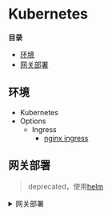 # Kubernetes

**目录**

- [环境](#环境)
- [网关部署](#网关部署)

## 环境

- Kubernetes
- Options
	- Ingress
		- [nginx ingress](https://github.com/nginxinc/kubernetes-ingress)

## 网关部署

> deprecated，使用[helm](/deploy/k8s/helm)

<details>
  <summary> 网关部署 </summary>

- [网关Docker镜像](/gateway#Docker)
- [部署yaml](/deploy/k8s/gateway)

```bash
$ cd deploy/k8s

# 手动部署
# 略

# 脚本部署
./run.sh start micro
```

### 部署状态
```bash
$ kubectl config set-context --current --namespace=ns-micro
$ kubectl get pod
  NAME                         READY   STATUS    RESTARTS   AGE
  micro-api-7ff59495bb-xznt6   1/1     Running   0          21m
  micro-web-65d4f-tcxd5        1/1     Running   0          21m
  
$ kubectl get service
  NAME        TYPE           CLUSTER-IP      EXTERNAL-IP   PORT(S)        AGE
  micro-api   LoadBalancer   10.107.85.217   <pending>     80:30000/TCP   21m
  micro-web   LoadBalancer   10.111.68.118   <pending>     80:30002/TCP   21m
  
$ kubectl get ingress
  NAME                HOSTS                 ADDRESS   PORTS   AGE
  ingress-micro-api   api.starter-kit.com             80      20m
  ingress-micro-web   www.starter-kit.com             80      20m
```

### 测试API及Web网关
```bash
$ minikube ip
192.168.39.147
```

#### Ingress模式
```bash
# nginx-ingress port 80:32134/TCP,443:31089/TCP
$ curl -HHost:api.starter-kit.com 'http://192.168.39.147:32134'
  {"version": "1.14.0"}
$ curl -HHost:www.starter-kit.com 'http://192.168.39.147:32134'
  <html>
  	……
  </html>
```

#### NodePort模式
```bash
$ curl 'http://192.168.39.147:30000'
  {"version": "1.14.0"}
$ curl 'http://192.168.39.147:30002'
  <html>
  	……
  </html>
```

</details>


